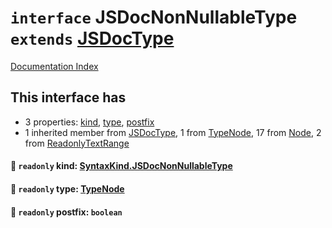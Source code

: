 # `interface` JSDocNonNullableType `extends` [JSDocType](../interface.JSDocType/README.md)

[Documentation Index](../README.md)

## This interface has

- 3 properties:
[kind](#-readonly-kind-syntaxkindjsdocnonnullabletype),
[type](#-readonly-type-typenode),
[postfix](#-readonly-postfix-boolean)
- 1 inherited member from [JSDocType](../interface.JSDocType/README.md), 1 from [TypeNode](../interface.TypeNode/README.md), 17 from [Node](../interface.Node/README.md), 2 from [ReadonlyTextRange](../interface.ReadonlyTextRange/README.md)


#### 📄 `readonly` kind: [SyntaxKind.JSDocNonNullableType](../enum.SyntaxKind/README.md#jsdocnonnullabletype--315)



#### 📄 `readonly` type: [TypeNode](../interface.TypeNode/README.md)



#### 📄 `readonly` postfix: `boolean`



